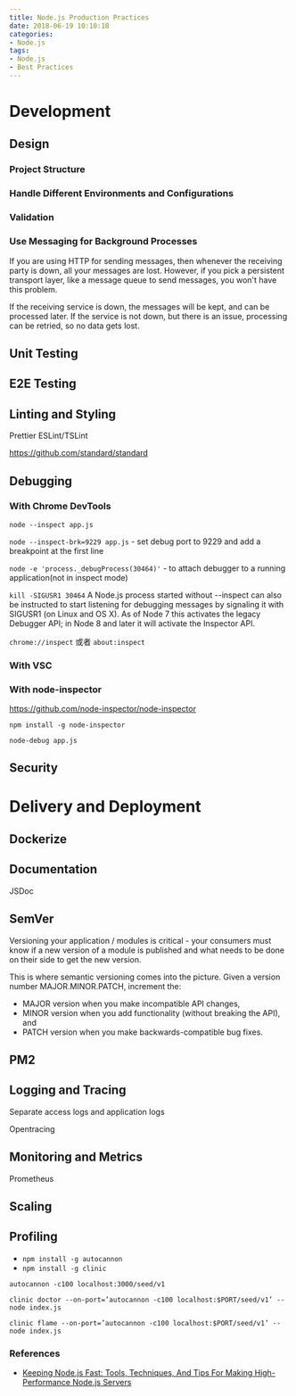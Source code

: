 ```yaml
---
title: Node.js Production Practices
date: 2018-06-19 10:10:18
categories:
- Node.js
tags:
- Node.js
- Best Practices
---
```


# Development

## Design

### Project Structure

### Handle Different Environments and Configurations

### Validation

### Use Messaging for Background Processes

If you are using HTTP for sending messages, then whenever the receiving party is down, all your messages are lost. However, if you pick a persistent transport layer, like a message queue to send messages, you won't have this problem.

If the receiving service is down, the messages will be kept, and can be processed later. If the service is not down, but there is an issue, processing can be retried, so no data gets lost.

## Unit Testing

## E2E Testing

## Linting and Styling
Prettier
ESLint/TSLint

https://github.com/standard/standard

## Debugging

### With Chrome DevTools

`node --inspect app.js`

`node --inspect-brk=9229 app.js` - set debug port to 9229 and add a breakpoint at the first line

`node -e 'process._debugProcess(30464)'` - to attach debugger to a running application(not in inspect mode)

`kill -SIGUSR1 30464`
A Node.js process started without --inspect can also be instructed to start listening for debugging messages by signaling it with SIGUSR1 (on Linux and OS X). As of Node 7 this activates the legacy Debugger API; in Node 8 and later it will activate the Inspector API.

`chrome://inspect` 或者 `about:inspect`

### With VSC

### With node-inspector

https://github.com/node-inspector/node-inspector

`npm install -g node-inspector`

`node-debug app.js`

## Security

# Delivery and Deployment

## Dockerize

## Documentation

JSDoc

## SemVer

Versioning your application / modules is critical - your consumers must know if a new version of a module is published and what needs to be done on their side to get the new version.

This is where semantic versioning comes into the picture. Given a version number MAJOR.MINOR.PATCH, increment the:
* MAJOR version when you make incompatible API changes,
* MINOR version when you add functionality (without breaking the API), and
* PATCH version when you make backwards-compatible bug fixes.

## PM2

## Logging and Tracing

Separate access logs and application logs

Opentracing

## Monitoring and Metrics
Prometheus

## Scaling

## Profiling

* `npm install -g autocannon`
* `npm install -g clinic`

`autocannon -c100 localhost:3000/seed/v1`

`clinic doctor --on-port=’autocannon -c100 localhost:$PORT/seed/v1’ -- node index.js`

`clinic flame --on-port=’autocannon -c100 localhost:$PORT/seed/v1’ -- node index.js`

### References
* [Keeping Node.js Fast: Tools, Techniques, And Tips For Making High-Performance Node.js Servers](https://www.smashingmagazine.com/2018/06/nodejs-tools-techniques-performance-servers/)